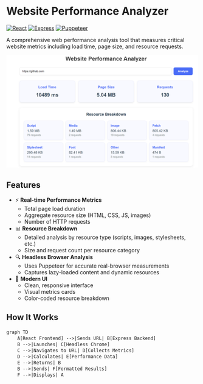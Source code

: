 # Website Performance Analyzer

[![React](https://img.shields.io/badge/react-%2320232a.svg?logo=react&logoColor=%2361DAFB)](https://reactjs.org/)
[![Express](https://img.shields.io/badge/express.js-%23404d59.svg?logo=express&logoColor=%2361DAFB)](https://expressjs.com/)
[![Puppeteer](https://img.shields.io/badge/puppeteer-%2338B2AC.svg?logo=puppeteer&logoColor=white)](https://pptr.dev/)

A comprehensive web performance analysis tool that measures critical website metrics including load time, page size, and resource requests.

![Demo Screenshot](./Frontend/src/assets/screenshot.png)

## Features

- ⚡ **Real-time Performance Metrics**
  - Total page load duration
  - Aggregate resource size (HTML, CSS, JS, images)
  - Number of HTTP requests
- 📊 **Resource Breakdown**
  - Detailed analysis by resource type (scripts, images, stylesheets, etc.)
  - Size and request count per resource category
- 🔍 **Headless Browser Analysis**
  - Uses Puppeteer for accurate real-browser measurements
  - Captures lazy-loaded content and dynamic resources
- 🎨 **Modern UI**
  - Clean, responsive interface
  - Visual metrics cards
  - Color-coded resource breakdown

## How It Works

```mermaid
graph TD
    A[React Frontend] -->|Sends URL| B[Express Backend]
    B -->|Launches| C[Headless Chrome]
    C -->|Navigates to URL| D[Collects Metrics]
    D -->|Calculates| E[Performance Data]
    E -->|Returns| B
    B -->|Sends| F[Formatted Results]
    F -->|Displays| A